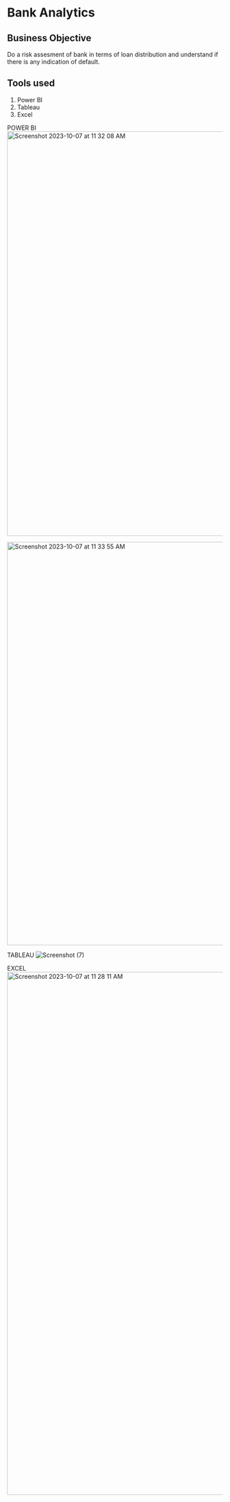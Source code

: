 # Bank Analytics
## Business Objective
Do a risk assesment of bank in terms of loan distribution and understand if there is any indication of default.

## Tools used
1. Power BI
2. Tableau
3. Excel



POWER BI
<img width="943" alt="Screenshot 2023-10-07 at 11 32 08 AM" src="https://github.com/Prathamesh282001/Bank_Analytics_Data_Analysis_Project/assets/122107260/6f905b39-a646-45d0-b925-f0477ff1d984">

<img width="940" alt="Screenshot 2023-10-07 at 11 33 55 AM" src="https://github.com/Prathamesh282001/Bank_Analytics_Data_Analysis_Project/assets/122107260/291f8650-8751-47d3-a88d-02ed9d529e3f">



TABLEAU
![Screenshot (7)](https://github.com/Prathamesh282001/Bank_Analytics_Data_Analysis_Project/assets/122107260/dd680f87-71ec-497e-b9d8-68e5cd9bb541)


EXCEL
<img width="1219" alt="Screenshot 2023-10-07 at 11 28 11 AM" src="https://github.com/Prathamesh282001/Bank_Analytics_Data_Analysis_Project/assets/122107260/e6dc71f3-60fe-4947-97d4-bcd22447ea69">
